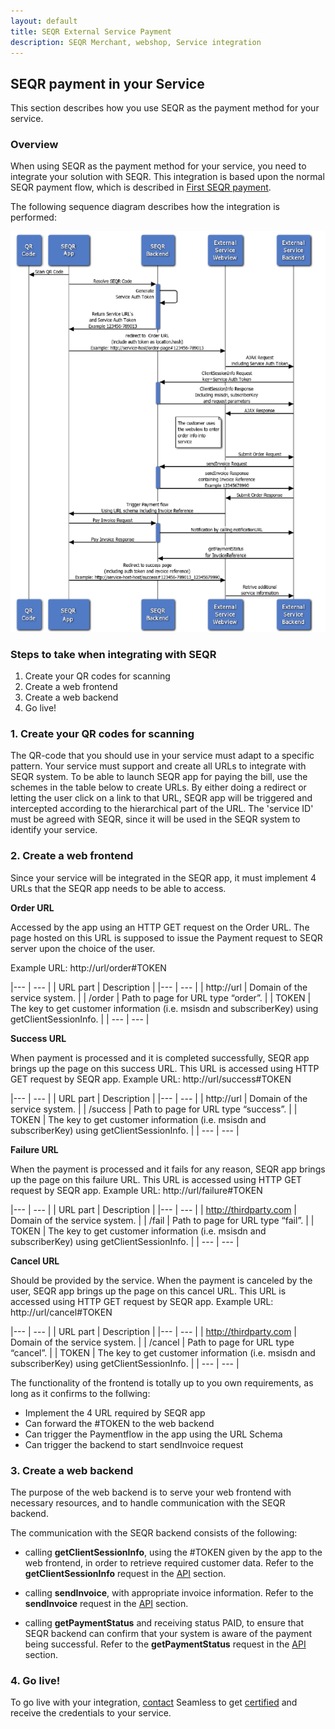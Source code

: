 ```yaml
---
layout: default
title: SEQR External Service Payment
description: SEQR Merchant, webshop, Service integration
---
```



## SEQR payment in your Service

This section describes how you use SEQR as the payment method for your service.

### Overview

When using SEQR as the payment method for your service, you need to integrate your solution with SEQR. 
This integration is based upon the normal SEQR payment flow, which is described in [First SEQR payment](/merchant/payment).

The following sequence diagram describes how the integration is performed:

<img src="/assets/images/Service_flow.png" />

### Steps to take when integrating with SEQR


1. Create your QR codes for scanning
2. Create a web frontend
3. Create a web backend
4. Go live!


### 1. Create your QR codes for scanning

The QR-code that you should use in your service must adapt to a specific pattern.
Your service must support and create all URLs to integrate with SEQR system. To be able to launch SEQR app for paying the bill, use the schemes in the table below to create URLs. 
By either doing a redirect or letting the user click on a link to that URL, SEQR app will be triggered and intercepted according to the hierarchical part of the URL.
The 'service ID' must be agreed with SEQR, since it will be used in the SEQR system to identify your service.


### 2. Create a web frontend

Since your service will be integrated in the SEQR app, it must implement 4 URLs that the SEQR app needs to be able to access.

**Order URL**

Accessed by the app using an HTTP GET request on the Order URL. The page hosted on this URL is supposed to issue the Payment request to SEQR server upon the choice of the user. 

Example URL:
http://url/order#TOKEN

|--- | --- |
|  URL part | Description |
|--- | --- |
| http://url | Domain of the service system. |
| /order | Path to page for URL type “order”. |
| TOKEN | The key to get customer information (i.e. msisdn and subscriberKey) using getClientSessionInfo. |
| --- | --- |


**Success URL** 

When payment is processed and it is completed successfully, SEQR app brings up the page on this success URL. This URL is accessed using HTTP GET request by SEQR app. 
Example URL:
http://url/success#TOKEN

|--- | --- |
|  URL part | Description |
|--- | --- |
| http://url | Domain of the service system. |
| /success | Path to page for URL type “success”. |
| TOKEN | The key to get customer information (i.e. msisdn and subscriberKey) using getClientSessionInfo. |
| --- | --- |


**Failure URL** 

When the payment is processed and it fails for any reason, SEQR app brings up the page on this failure URL. This URL is accessed using HTTP GET request by SEQR app. 
Example URL:
http://url/failure#TOKEN

|--- | --- |
|  URL part | Description |
|--- | --- |
| http://thirdparty.com | Domain of the service system. |
| /fail | Path to page for URL type “fail”. |
| TOKEN | The key to get customer information (i.e. msisdn and subscriberKey) using getClientSessionInfo. |
| --- | --- |


**Cancel URL** 

Should be provided by the service. When the payment is canceled by the user, SEQR app brings up the page on this cancel URL. This URL is accessed using HTTP GET request by SEQR app. 
Example URL:
http://url/cancel#TOKEN

|--- | --- |
|  URL part | Description |
|--- | --- |
| http://thirdparty.com | Domain of the service system. |
| /cancel | Path to page for URL type “cancel”. |
| TOKEN | The key to get customer information (i.e. msisdn and subscriberKey) using getClientSessionInfo. |
| --- | --- |


The functionality of the frontend is totally up to you own requirements, as long as it confirms to the follwing:

* Implement the 4 URL required by SEQR app
* Can forward the #TOKEN to the web backend
* Can trigger the Paymentflow in the app using the URL Schema
* Can trigger the backend to start sendInvoice request


### 3. Create a web backend

The purpose of the web backend is to serve your web frontend with necessary resources, and to handle communication with the SEQR backend.

The communication with the SEQR backend consists of the following:

* calling **getClientSessionInfo**, using the #TOKEN given by the app to the web frontend, in order to retrieve required customer data. Refer to the **getClientSessionInfo** request in the <a href="/merchant/reference/api.html">API</a> section.

* calling **sendInvoice**, with appropriate invoice information. Refer to the **sendInvoice** request in the <a href="/merchant/reference/api.html">API</a> section.

* calling **getPaymentStatus** and receiving status PAID, to ensure that SEQR backend can confirm that your system is aware of the payment being successful. Refer to the **getPaymentStatus** request in the <a href="/merchant/reference/api.html">API</a> section.

### 4. Go live!

To go live with your integration, [contact](/contact) Seamless to get [certified](/merchant/reference/certification.html) and receive the credentials to your service.



